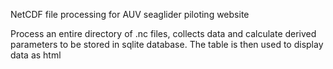 NetCDF file processing for AUV seaglider piloting website

Process an entire directory of .nc files, collects data and calculate derived parameters to be stored in sqlite database.
The table is then used to display data as html 
